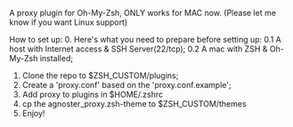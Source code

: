 A proxy plugin for Oh-My-Zsh, ONLY works for MAC now.
(Please let me know if you want Linux support)

How to set up:
0. Here's what you need to prepare before setting up:
    0.1 A host with Internet access & SSH Server(22/tcp);
    0.2 A mac with ZSH & Oh-My-Zsh installed;
1. Clone the repo to $ZSH_CUSTOM/plugins;
2. Create a 'proxy.conf' based on the 'proxy.conf.example';
3. Add proxy to plugins in $HOME/.zshrc
4. cp the agnoster_proxy.zsh-theme to $ZSH_CUSTOM/themes
5. Enjoy!
